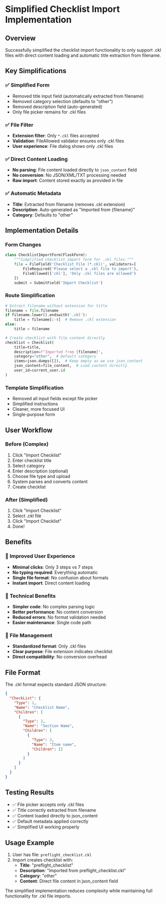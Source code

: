 # Simplified Checklist Import Implementation

## Overview
Successfully simplified the checklist import functionality to only support .ckl files with direct content loading and automatic title extraction from filename.

## Key Simplifications

### ✅ **Simplified Form**
- Removed title input field (automatically extracted from filename)
- Removed category selection (defaults to "other")
- Removed description field (auto-generated)
- Only file picker remains for .ckl files

### ✅ **File Filter**
- **Extension filter**: Only `*.ckl` files accepted
- **Validation**: FileAllowed validator ensures only .ckl files
- **User experience**: File dialog shows only .ckl files

### ✅ **Direct Content Loading**
- **No parsing**: File content loaded directly to `json_content` field
- **No conversion**: No JSON/XML/TXT processing needed
- **Raw import**: Content stored exactly as provided in file

### ✅ **Automatic Metadata**
- **Title**: Extracted from filename (removes .ckl extension)
- **Description**: Auto-generated as "Imported from {filename}"
- **Category**: Defaults to "other"

## Implementation Details

### Form Changes
```python
class ChecklistImportForm(FlaskForm):
    """Simplified checklist import form for .ckl files."""
    file = FileField('Checklist File (*.ckl)', validators=[
        FileRequired('Please select a .ckl file to import'),
        FileAllowed(['ckl'], 'Only .ckl files are allowed')
    ])
    submit = SubmitField('Import Checklist')
```

### Route Simplification
```python
# Extract filename without extension for title
filename = file.filename
if filename.lower().endswith('.ckl'):
    title = filename[:-4]  # Remove .ckl extension
else:
    title = filename

# Create checklist with file content directly
checklist = Checklist(
    title=title,
    description=f"Imported from {filename}",
    category="other",  # Default category
    items=json.dumps([]),  # Keep empty as we use json_content
    json_content=file_content,  # Load content directly
    user_id=current_user.id
)
```

### Template Simplification
- Removed all input fields except file picker
- Simplified instructions
- Cleaner, more focused UI
- Single-purpose form

## User Workflow

### Before (Complex)
1. Click "Import Checklist"
2. Enter checklist title
3. Select category
4. Enter description (optional)
5. Choose file type and upload
6. System parses and converts content
7. Create checklist

### After (Simplified)
1. Click "Import Checklist"
2. Select .ckl file
3. Click "Import Checklist"
4. Done!

## Benefits

### 🚀 **Improved User Experience**
- **Minimal clicks**: Only 3 steps vs 7 steps
- **No typing required**: Everything automatic
- **Single file format**: No confusion about formats
- **Instant import**: Direct content loading

### 🔧 **Technical Benefits**
- **Simpler code**: No complex parsing logic
- **Better performance**: No content conversion
- **Reduced errors**: No format validation needed
- **Easier maintenance**: Single code path

### 📁 **File Management**
- **Standardized format**: Only .ckl files
- **Clear purpose**: File extension indicates checklist
- **Direct compatibility**: No conversion overhead

## File Format
The .ckl format expects standard JSON structure:
```json
{
  "CheckList": {
    "Type": 1,
    "Name": "Checklist Name",
    "Children": [
      {
        "Type": 2,
        "Name": "Section Name",
        "Children": [
          {
            "Type": 3,
            "Name": "Item name",
            "Children": []
          }
        ]
      }
    ]
  }
}
```

## Testing Results
- ✅ File picker accepts only .ckl files
- ✅ Title correctly extracted from filename
- ✅ Content loaded directly to json_content
- ✅ Default metadata applied correctly
- ✅ Simplified UI working properly

## Usage Example
1. User has file: `preflight_checklist.ckl`
2. Import creates checklist with:
   - **Title**: "preflight_checklist"
   - **Description**: "Imported from preflight_checklist.ckl"
   - **Category**: "other"
   - **Content**: Direct file content in json_content field

The simplified implementation reduces complexity while maintaining full functionality for .ckl file imports.
